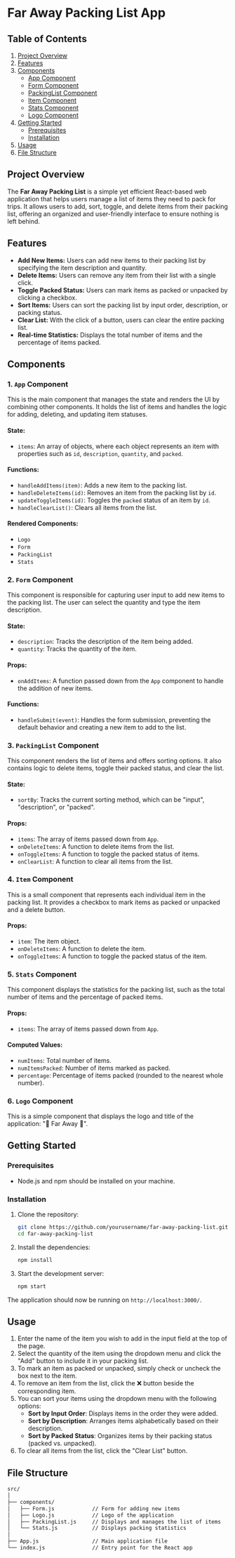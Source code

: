 # Far Away Packing List App

## Table of Contents

1. [Project Overview](#project-overview)
2. [Features](#features)
3. [Components](#components)
   - [App Component](#1-app-component)
   - [Form Component](#2-form-component)
   - [PackingList Component](#3-packinglist-component)
   - [Item Component](#4-item-component)
   - [Stats Component](#5-stats-component)
   - [Logo Component](#6-logo-component)
4. [Getting Started](#getting-started)
   - [Prerequisites](#prerequisites)
   - [Installation](#installation)
5. [Usage](#usage)
6. [File Structure](#file-structure)


## Project Overview

The **Far Away Packing List** is a simple yet efficient React-based web application that helps users manage a list of items they need to pack for trips. It allows users to add, sort, toggle, and delete items from their packing list, offering an organized and user-friendly interface to ensure nothing is left behind.

## Features

- **Add New Items:** Users can add new items to their packing list by specifying the item description and quantity.
- **Delete Items:** Users can remove any item from their list with a single click.
- **Toggle Packed Status:** Users can mark items as packed or unpacked by clicking a checkbox.
- **Sort Items:** Users can sort the packing list by input order, description, or packing status.
- **Clear List:** With the click of a button, users can clear the entire packing list.
- **Real-time Statistics:** Displays the total number of items and the percentage of items packed.

## Components

### 1. `App` Component

This is the main component that manages the state and renders the UI by combining other components. It holds the list of items and handles the logic for adding, deleting, and updating item statuses.

#### State:
- `items`: An array of objects, where each object represents an item with properties such as `id`, `description`, `quantity`, and `packed`.

#### Functions:
- `handleAddItems(item)`: Adds a new item to the packing list.
- `handleDeleteItems(id)`: Removes an item from the packing list by `id`.
- `updateToggleItems(id)`: Toggles the `packed` status of an item by `id`.
- `handleClearList()`: Clears all items from the list.

#### Rendered Components:
- `Logo`
- `Form`
- `PackingList`
- `Stats`

### 2. `Form` Component

This component is responsible for capturing user input to add new items to the packing list. The user can select the quantity and type the item description.

#### State:
- `description`: Tracks the description of the item being added.
- `quantity`: Tracks the quantity of the item.

#### Props:
- `onAddItems`: A function passed down from the `App` component to handle the addition of new items.

#### Functions:
- `handleSubmit(event)`: Handles the form submission, preventing the default behavior and creating a new item to add to the list.

### 3. `PackingList` Component

This component renders the list of items and offers sorting options. It also contains logic to delete items, toggle their packed status, and clear the list.

#### State:
- `sortBy`: Tracks the current sorting method, which can be "input", "description", or "packed".

#### Props:
- `items`: The array of items passed down from `App`.
- `onDeleteItems`: A function to delete items from the list.
- `onToggleItems`: A function to toggle the packed status of items.
- `onClearList`: A function to clear all items from the list.

### 4. `Item` Component

This is a small component that represents each individual item in the packing list. It provides a checkbox to mark items as packed or unpacked and a delete button.

#### Props:
- `item`: The item object.
- `onDeleteItems`: A function to delete the item.
- `onToggleItems`: A function to toggle the packed status of the item.

### 5. `Stats` Component

This component displays the statistics for the packing list, such as the total number of items and the percentage of packed items.

#### Props:
- `items`: The array of items passed down from `App`.

#### Computed Values:
- `numItems`: Total number of items.
- `numItemsPacked`: Number of items marked as packed.
- `percentage`: Percentage of items packed (rounded to the nearest whole number).

### 6. `Logo` Component

This is a simple component that displays the logo and title of the application: "🌴 Far Away 👜".

## Getting Started

### Prerequisites

- Node.js and npm should be installed on your machine.

### Installation

1. Clone the repository:
   ```bash
   git clone https://github.com/yourusername/far-away-packing-list.git
   cd far-away-packing-list

2. Install the dependencies:
   ```bash
   npm install

3. Start the development server:
   ```bash
   npm start
The application should now be running on `http://localhost:3000/`.

## Usage

1. Enter the name of the item you wish to add in the input field at the top of the page.
2. Select the quantity of the item using the dropdown menu and click the "Add" button to include it in your packing list.
3. To mark an item as packed or unpacked, simply check or uncheck the box next to the item.
4. To remove an item from the list, click the ❌ button beside the corresponding item.
5. You can sort your items using the dropdown menu with the following options:
   - **Sort by Input Order**: Displays items in the order they were added.
   - **Sort by Description**: Arranges items alphabetically based on their description.
   - **Sort by Packed Status**: Organizes items by their packing status (packed vs. unpacked).
6. To clear all items from the list, click the "Clear List" button.

## File Structure
  ```bash
  src/
│
├── components/
│   ├── Form.js            // Form for adding new items
│   ├── Logo.js            // Logo of the application
│   ├── PackingList.js     // Displays and manages the list of items
│   └── Stats.js           // Displays packing statistics
│
├── App.js                 // Main application file
└── index.js               // Entry point for the React app

